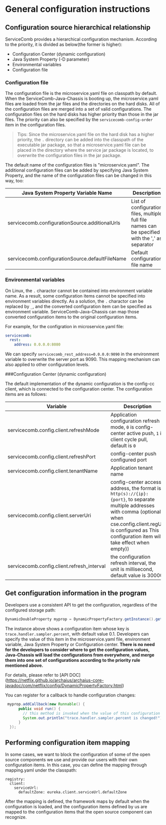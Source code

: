 # General configuration instructions

## Configuration source hierarchical relationship

ServiceComb provides a hierarchical configuration mechanism. According to the priority, it is divided as below(the former is higher):
* Configuration Center (dynamic configuration)
* Java System Property (-D parameter)
* Environmental variables
* Configuration file

### Configuration file

The configuration file is the microservice.yaml file on classpath by default. When the ServiceComb-Java-Chassis is booting up, the microservice.yaml files are loaded from the jar files and the directories on the hard disks. All of the configuration files are merged into a set of valid configurations. The configuration files on the hard disks has higher priority than those in the jar files. The priority can also be specified by the `servicecomb-config-order` item in the configuration files.

> Tips: Since the microservice.yaml file on the hard disk has a higher priority, the `.` directory can be added into the classpath of the executable jar package, so that a microservice.yaml file can be placed in the directory where the service jar package is located, to overwrite the configuration files in the jar package.

The default name of the configuration files is "microservice.yaml". The additional configuration files can be added by specifying Java System Property, and the name of the configuration files can be changed in this way, too:

|Java System Property Variable Name|Description|
|---|---|
|servicecomb.configurationSource.additionalUrls|List of configuration files, multiple full file names can be specified with the ',' as separator|
|servicecomb.configurationSource.defaultFileName|Default configuration file name|

### Environmental variables

On Linux, the `.` charactor cannot be contained into environment variable name. As a result, some configuration items cannot be specified into environment variables directly. As a solution, the `.` charactor can be replaced by `_`, and the converted configuration item can be specified as environment variable. ServiceComb-Java-Chassis can map those converted configuration items to the original configuration items.

For example, for the configration in microservice.yaml file:
```yaml
servicecomb:
  rest:
    address: 0.0.0.0:8080
```
We can specify `servicecomb_rest_address=0.0.0.0:9090` in the environment variable to overwrite the server port as 9090. This mapping mechanism can also applied to other configuration levels.

###Configuration Center (dynamic configuration)

The default implementation of the dynamic configuration is the config-cc client, which is connected to the configuration center. The configuration items are as follows:

|Variable|Description|
|---|---|
|servicecomb.config.client.refreshMode|Application configuration refresh mode, `0` is config-center active push, `1` is client cycle pull, default is `0`|
|servicecomb.config.client.refreshPort|config-center push configured port|
|servicecomb.config.client.tenantName|Application tenant name|
|servicecomb.config.client.serverUri|config-center access address, the format is `http(s)://{ip}:{port}`, to separate multiple addresses with comma (optional, when cse.config.client.regUri is configured as This configuration item will take effect when empty))|
|servicecomb.config.client.refresh_interval|the configuration refresh interval, the unit is millisecond, default value is 30000|

## Get configuration information in the program

Developers use a consistent API to get the configuration, regardless of the configured storage path:
```java
DynamicDoubleProperty myprop = DynamicPropertyFactory.getInstance().getDoubleProperty("trace.handler.sampler.percent", 0.1);
```
The instance above shows a configuration item whose key is `trace.handler.sampler.percent`, with default value 0.1. Developers can specify the value of this item in the microservice.yaml file, environment variable, Java System Property or Configuration center. **There is no need for the developers to consider where to get the configuration values, Java-Chassis will load the configurations from everywhere, and merge them into one set of configurations according to the priority rule mentioned above.**

For details, please refer to [API DOC] (https://netflix.github.io/archaius/archaius-core-javadoc/com/netflix/config/DynamicPropertyFactory.html)

You can register for a callback to handle configuration changes:
```java
 myprop.addCallback(new Runnable() {
      public void run() {
        // this method is invoked when the value of this configuration item is modified
        System.out.println("trace.handler.sampler.percent is changed!");
      }
  });
```

## Performing configuration item mapping
In some cases, we want to block the configuration of some of the open source components we use and provide our users with their own configuration items. In this case, you can define the mapping through mapping.yaml under the classpath:
```
registry:
  client:
    serviceUrl:
      defaultZone: eureka.client.serviceUrl.defaultZone
```

After the mapping is defined, the framework maps by default when the configuration is loaded, and the configuration items defined by us are mapped to the configuration items that the open source component can recognize.
